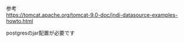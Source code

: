 参考  
https://tomcat.apache.org/tomcat-9.0-doc/jndi-datasource-examples-howto.html

postgresのjar配置が必要です


